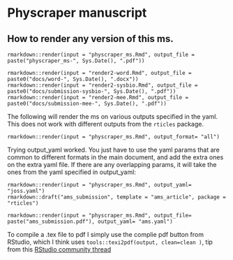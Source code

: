 # Physcraper manuscript

## How to render any version of this ms.

```
rmarkdown::render(input = "physcraper_ms.Rmd", output_file = paste("physcraper_ms-", Sys.Date(), ".pdf"))
```

```
rmarkdown::render(input = "render2-word.Rmd", output_file = paste0("docs/word-", Sys.Date(), ".docx"))
rmarkdown::render(input = "render2-sysbio.Rmd", output_file = paste0("docs/submission-sysbio-", Sys.Date(), ".pdf"))
rmarkdown::render(input = "render2-mee.Rmd", output_file = paste0("docs/submission-mee-", Sys.Date(), ".pdf"))

```

The following will render the ms on various outputs specified in the yaml. This does not work with different outputs from the `rticles` package.

```
rmarkdown::render(input = "physcraper_ms.Rmd", output_format= "all")
```

Trying output_yaml worked. You just have to use the yaml params that are common to different formats in the main document, and add the extra ones on the extra yaml file. If there are any overlapping params, it will take the ones from the yaml specified in output_yaml:

```
rmarkdown::render(input = "physcraper_ms.Rmd", output_yaml= "joss.yaml")
rmarkdown::draft("ams_submission", template = "ams_article", package = "rticles")

rmarkdown::render(input = "physcraper_ms.Rmd", output_file= paste("ams_submission.pdf"), output_yaml= "ams.yaml")
```

To compile a .tex file to pdf I simply use the complie pdf button from RStudio,
which I think uses `tools::texi2pdf(output, clean=clean )`, tip from this [RStudio community thread](https://community.rstudio.com/t/what-commands-are-run-when-the-compile-pdf-button-is-clicked/6291/4)

